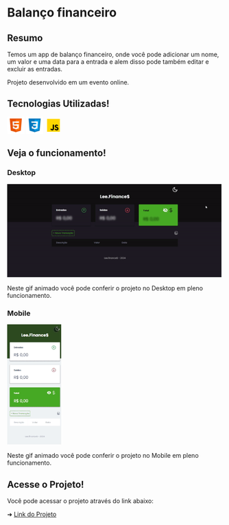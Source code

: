# Balanço financeiro

## Resumo

Temos um app de balanço financeiro, onde você pode adicionar um nome, um valor e uma data para  a entrada e alem disso pode também editar e excluir as entradas.

Projeto desenvolvido em um evento online.

## Tecnologias Utilizadas!

<div style="display: inline_block">
  <img height="40" width="40" alt="html5" src="./public/private/html5.png"/>
	<img height="40" width="40" alt="css3" src="./public/private/css3.png"/>
  <img height="40" width="40" alt="javascript" src="./public/private/javascript.png"/>
</div>

## Veja o funcionamento!
### Desktop

<img src="./public/private/desktop-finance.gif" width="500"/>

Neste gif animado você pode conferir o projeto no Desktop em pleno funcionamento.

### Mobile
<img src="./public/private/mobile-finance.gif" height="280"/>

Neste gif animado você pode conferir o projeto no Mobile em pleno funcionamento.

## Acesse o Projeto!

Você pode acessar o projeto através do link abaixo:

➜ [Link do Projeto](https://ezequiel-lee.github.io/Finance/)
